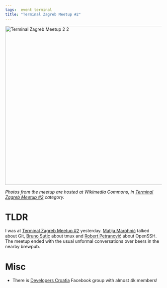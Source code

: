 ```yaml
---
tags:  event terminal
title: "Terminal Zagreb Meetup #2"
---
```

<a title="By Zeljko.filipin (Own work) [CC-BY-SA-4.0 (http://creativecommons.org/licenses/by-sa/4.0)], via Wikimedia Commons" href="https://commons.wikimedia.org/wiki/File%3ATerminal_Zagreb_Meetup_2_2.jpg"><img width="512" alt="Terminal Zagreb Meetup 2 2" src="//upload.wikimedia.org/wikipedia/commons/thumb/2/2e/Terminal_Zagreb_Meetup_2_2.jpg/512px-Terminal_Zagreb_Meetup_2_2.jpg"/></a>

*Photos from the meetup are hosted at Wikimedia Commons, in [Terminal Zagreb Meetup #2](https://commons.wikimedia.org/wiki/Category:Terminal_Zagreb_Meetup_2) category.*

# TLDR

I was at [Terminal Zagreb Meetup #2](http://www.meetup.com/terminal-zg/events/218693179/) yesterday. [Matija Marohnić](https://twitter.com/silvenon) talked about Git, [Bruno Sutic](https://twitter.com/brunosutic) about tmux and [Robert Petranović](https://github.com/rpetrano) about OpenSSH. The meetup ended with the usual unformal conversations over beers in the nearby brewpub.

# Misc

- There is [Developers Croatia](https://www.facebook.com/groups/devhr/) Facebook group with almost 4k members!

